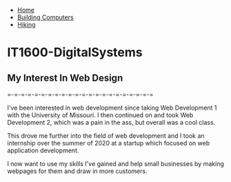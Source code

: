 * [Home](./README.md)
* [Building Computers](./computers.md)
* [Hiking](./hiking.md)

# IT1600-DigitalSystems

## My Interest In Web Design

=-=-=-=-=-=-=-=-=-=-=-=-=-=-=-=-=-=-=-=-=-=

I've been interested in web development since taking Web Development 1 with the University of Missouri.
I then continued on and took Web Development 2, which was a pain in the ass, but overall was a cool class.

This drove me further into the field of web development and I took an internship over the summer of 2020 at a startup which focused on web application development.

I now want to use my skills I've gained and help small businesses by making webpages for them and draw in more customers.